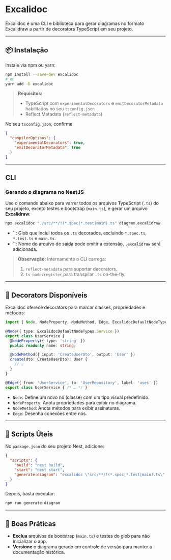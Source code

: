 # Excalidoc

Excalidoc é uma CLI e biblioteca para gerar diagramas no formato Excalidraw a partir de decorators TypeScript em seu projeto.

---

## 📦 Instalação

Instale via npm ou yarn:

```bash
npm install --save-dev excalidoc
# ou
yarn add -D excalidoc
```

> **Requisitos:**
>
> - TypeScript com `experimentalDecorators` e `emitDecoratorMetadata` habilitados no seu `tsconfig.json`
> - Reflect Metadata (`reflect-metadata`)

No seu `tsconfig.json`, confirme:

```json
{
  "compilerOptions": {
    "experimentalDecorators": true,
    "emitDecoratorMetadata": true
  }
}
```

---

## CLI

### Gerando o diagrama no NestJS

Use o comando abaixo para varrer todos os arquivos TypeScript (`.ts`) do seu projeto, exceto testes e bootstrap (`main.ts`), e gerar um arquivo **Excalidraw**:

```bash
npx excalidoc "./src/**/!(*.spec|*.test|main).ts" diagram.excalidraw
```

- ``: Glob que inclui todos os `.ts` decorados, excluindo `*.spec.ts`, `*.test.ts` e `main.ts`.
- ``: Nome do arquivo de saída pode omitir a extensão, `.excalidraw` será adicionada.

> **Observação:** Internamente o CLI carrega:
>
> 1. `reflect-metadata` para suportar decorators.
> 2. `ts-node/register` para transpilar `.ts` on-the-fly.

---

## 🎨 Decorators Disponíveis

Excalidoc oferece decorators para marcar classes, propriedades e métodos:

```ts
import { Node, NodeProperty, NodeMethod, Edge, ExcalidocDefaultNodeTypes } from 'excalidoc';

@Node({ type: ExcalidocDefaultNodeTypes.Service })
export class UserService {
  @NodeProperty({ type: 'string' })
  public readonly name: string;

  @NodeMethod({ input: 'CreateUserDto', output: 'User' })
  create(dto: CreateUserDto): User {
    // …
  }
}

@Edge({ from: 'UserService', to: 'UserRepository', label: 'uses' })
export class UserService { /* … */ }
```

- `Node`: Define um novo nó (classe) com um tipo visual predefinido.
- `NodeProperty`: Anota propriedades para exibir no diagrama.
- `NodeMethod`: Anota métodos para exibir assinaturas.
- `Edge`: Desenha conexões entre nós.

---

## 📝 Scripts Úteis

No `package.json` do seu projeto Nest, adicione:

```json
{
  "scripts": {
    "build": "nest build",
    "start": "nest start",
    "generate:diagram": "excalidoc \"src/**/!(*.spec|*.test|main).ts\" diagram.excalidraw"
  }
}
```

Depois, basta executar:

```bash
npm run generate:diagram
```

---

## 🎯 Boas Práticas

- **Exclua** arquivos de bootstrap (`main.ts`) e testes do glob para não inicializar o app.
- **Versione** o diagrama gerado em controle de versão para manter a documentação histórica.
